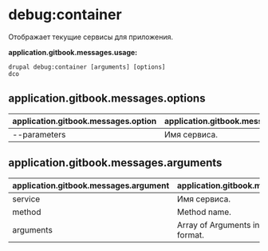 # debug:container
Отображает текущие сервисы для приложения.

**application.gitbook.messages.usage:**
```
drupal debug:container [arguments] [options]
dco
```

## application.gitbook.messages.options
application.gitbook.messages.option | application.gitbook.messages.details
-------|-------------
--parameters | Имя сервиса.

## application.gitbook.messages.arguments
application.gitbook.messages.argument | application.gitbook.messages.details
---------|-------------
service | Имя сервиса.
method | Method name.
arguments | Array of Arguments in CSV or JSON format.
